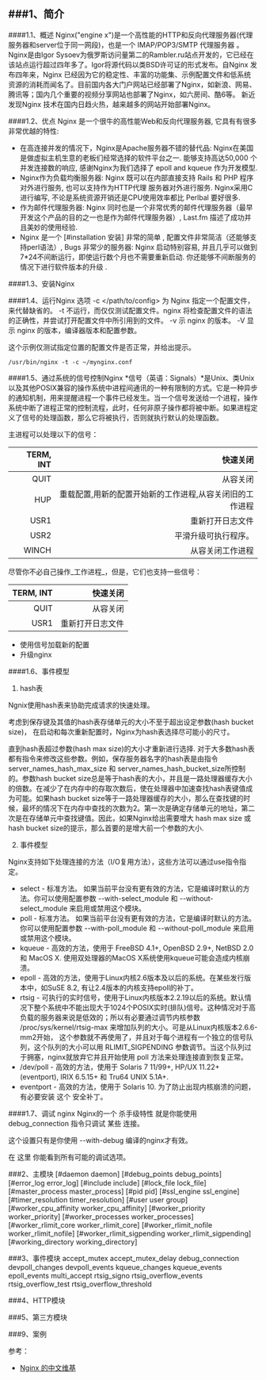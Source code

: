 ###1、简介
---
####1.1、概述
Nginx("engine x")是一个高性能的HTTP和反向代理服务器(代理服务器和server位于同一网段)，也是一个 IMAP/POP3/SMTP 代理服务器 。Nginx是由Igor Sysoev为俄罗斯访问量第二的Rambler.ru站点开发的，它已经在该站点运行超过四年多了。Igor将源代码以类BSD许可证的形式发布。自Nginx 发布四年来，Nginx 已经因为它的稳定性、丰富的功能集、示例配置文件和低系统资源的消耗而闻名了。目前国内各大门户网站已经部署了Nginx，如新浪、网易、腾讯等；国内几个重要的视频分享网站也部署了Nginx，如六房间、酷6等。 新近发现Nginx 技术在国内日趋火热，越来越多的网站开始部署Nginx。

####1.2、优点
Nginx 是一个很牛的高性能Web和反向代理服务器, 它具有有很多非常优越的特性:

- 在高连接并发的情况下，Nginx是Apache服务器不错的替代品: Nginx在美国是做虚拟主机生意的老板们经常选择的软件平台之一. 能够支持高达50,000 个并发连接数的响应, 感谢Nginx为我们选择了 epoll and kqueue 作为开发模型.
- Nginx作为负载均衡服务器: Nginx 既可以在内部直接支持 Rails 和 PHP 程序对外进行服务, 也可以支持作为HTTP代理 服务器对外进行服务. Nginx采用C进行编写, 不论是系统资源开销还是CPU使用效率都比 Perlbal 要好很多.
- 作为邮件代理服务器: Nginx 同时也是一个非常优秀的邮件代理服务器（最早开发这个产品的目的之一也是作为邮件代理服务器）, Last.fm 描述了成功并且美妙的使用经验.
- Nginx 是一个 [#installation 安装] 非常的简单 , 配置文件非常简洁（还能够支持perl语法）, Bugs 非常少的服务器: Nginx 启动特别容易, 并且几乎可以做到7*24不间断运行，即使运行数个月也不需要重新启动. 你还能够不间断服务的情况下进行软件版本的升级 .

####1.3、安装Nginx

####1.4、运行Nginx
选项
-c </path/to/config> 为 Nginx 指定一个配置文件，来代替缺省的。
-t 不运行，而仅仅测试配置文件。nginx 将检查配置文件的语法的正确性，并尝试打开配置文件中所引用到的文件。
-v 示 nginx 的版本。
-V 显示 nginx 的版本，编译器版本和配置参数。

这个示例仅测试指定位置的配置文件是否正常，并给出提示。
```
/usr/bin/nginx -t -c ~/mynginx.conf
```

####1.5、通过系统的信号控制Nginx
*信号（英语：Signals）*是Unix、类Unix以及其他POSIX兼容的操作系统中进程间通讯的一种有限制的方式。它是一种异步的通知机制，用来提醒进程一个事件已经发生。当一个信号发送给一个进程，操作系统中断了进程正常的控制流程，此时，任何非原子操作都将被中断。如果进程定义了信号的处理函数，那么它将被执行，否则就执行默认的处理函数。

主进程可以处理以下的信号：

|TERM, INT|	快速关闭|
|--:|--:|
|QUIT	|从容关闭|
|HUP|	重载配置,用新的配置开始新的工作进程,从容关闭旧的工作进程|
|USR1	|重新打开日志文件|
|USR2	|平滑升级可执行程序。|
|WINCH	|从容关闭工作进程|

尽管你不必自己操作_工作进程_，但是，它们也支持一些信号：

|TERM, INT	|快速关闭|
|--:|--:|
|QUIT	|从容关闭|
|USR1	|重新打开日志文件|

- 使用信号加载新的配置
- 升级nginx

####1.6、事件模型
1. hash表

Ngnix使用hash表来协助完成请求的快速处理。

考虑到保存键及其值的hash表存储单元的大小不至于超出设定参数(hash bucket size)， 在启动和每次重新配置时，Nginx为hash表选择尽可能小的尺寸。

直到hash表超过参数(hash max size)的大小才重新进行选择. 对于大多数hash表都有指令来修改这些参数。例如，保存服务器名字的hash表是由指令 server_names_hash_max_size 和 server_names_hash_bucket_size所控制的。参数hash bucket size总是等于hash表的大小，并且是一路处理器缓存大小的倍数。在减少了在内存中的存取次数后，使在处理器中加速查找hash表键值成为可能。如果hash bucket size等于一路处理器缓存的大小，那么在查找键的时候，最坏的情况下在内存中查找的次数为2。第一次是确定存储单元的地址，第二次是在存储单元中查找键值。因此，如果Nginx给出需要增大 hash max size 或 hash bucket size的提示，那么首要的是增大前一个参数的大小.

2. 事件模型

Nginx支持如下处理连接的方法（I/O复用方法），这些方法可以通过use指令指定。

- select - 标准方法。 如果当前平台没有更有效的方法，它是编译时默认的方法。你可以使用配置参数 --with-select_module 和 --without-select_module 来启用或禁用这个模块。
- poll - 标准方法。 如果当前平台没有更有效的方法，它是编译时默认的方法。你可以使用配置参数 --with-poll_module 和 --without-poll_module 来启用或禁用这个模块。
- kqueue - 高效的方法，使用于 FreeBSD 4.1+, OpenBSD 2.9+, NetBSD 2.0 和 MacOS X. 使用双处理器的MacOS X系统使用kqueue可能会造成内核崩溃。
- epoll - 高效的方法，使用于Linux内核2.6版本及以后的系统。在某些发行版本中，如SuSE 8.2, 有让2.4版本的内核支持epoll的补丁。
- rtsig - 可执行的实时信号，使用于Linux内核版本2.2.19以后的系统。默认情况下整个系统中不能出现大于1024个POSIX实时(排队)信号。这种情况对于高负载的服务器来说是低效的；所以有必要通过调节内核参数 /proc/sys/kernel/rtsig-max 来增加队列的大小。可是从Linux内核版本2.6.6-mm2开始， 这个参数就不再使用了，并且对于每个进程有一个独立的信号队列，这个队列的大小可以用 RLIMIT_SIGPENDING 参数调节。当这个队列过于拥塞，nginx就放弃它并且开始使用 poll 方法来处理连接直到恢复正常。
- /dev/poll - 高效的方法，使用于 Solaris 7 11/99+, HP/UX 11.22+ (eventport), IRIX 6.5.15+ 和 Tru64 UNIX 5.1A+.
- eventport - 高效的方法，使用于 Solaris 10. 为了防止出现内核崩溃的问题， 有必要安装 这个 安全补丁。

####1.7、调试 nginx
Nginx的一个 杀手级特性 就是你能使用 debug_connection 指令只调试 某些 连接。

这个设置只有是你使用 --with-debug 编译的nginx才有效。

在 这里 你能看到所有可能的调试选项。

###2、主模块
[#daemon daemon]
[#debug_points debug_points]
[#error_log error_log]
[#include include]
[#lock_file lock_file]
[#master_process master_process]
[#pid pid]
[#ssl_engine ssl_engine]
[#timer_resolution timer_resolution]
[#user user group]
[#worker_cpu_affinity worker_cpu_affinity]
[#worker_priority worker_priority]
[#worker_processes worker_processes]
[#worker_rlimit_core worker_rlimit_core]
[#worker_rlimit_nofile worker_rlimit_nofile]
[#worker_rlimit_sigpending worker_rlimit_sigpending]
[#working_directory working_directory]

###3、事件模块
accept_mutex
accept_mutex_delay
debug_connection
devpoll_changes
devpoll_events
kqueue_changes
kqueue_events
epoll_events
multi_accept
rtsig_signo
rtsig_overflow_events
rtsig_overflow_test
rtsig_overflow_threshold

###4、HTTP模块

###5、第三方模块


###9、案例






参考：

- [Nginx 的中文维基](http://tool.oschina.net/apidocs/apidoc?api=nginx-zh)